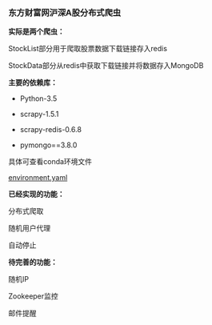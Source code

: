 ### 东方财富网沪深A股分布式爬虫

**实际是两个爬虫：**

StockList部分用于爬取股票数据下载链接存入redis

StockData部分从redis中获取下载链接并将数据存入MongoDB

**主要的依赖库：**

- Python-3.5

- scrapy-1.5.1

- scrapy-redis-0.6.8

- pymongo==3.8.0

具体可查看conda环境文件

[environment.yaml](./environment.yaml)

**已经实现的功能：**

分布式爬取

随机用户代理

自动停止

**待完善的功能：**

随机IP

Zookeeper监控

邮件提醒




